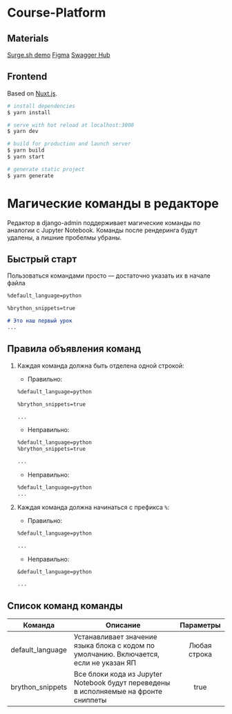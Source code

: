 # Course-Platform

## Materials
[Surge.sh demo](https://ytyt.surge.sh/)
[Figma](https://www.figma.com/file/ufNp4pKYlap6G7AEH2rRl6/YtYt)
[Swagger Hub](https://ytyt.ru/swagger/)

## Frontend
Based on [Nuxt.js](https://nuxtjs.org).

```bash
# install dependencies
$ yarn install

# serve with hot reload at localhost:3000
$ yarn dev

# build for production and launch server
$ yarn build
$ yarn start

# generate static project
$ yarn generate
```


# Магические команды в редакторе
Редактор в django-admin поддерживает магические команды по аналогии с Jupyter Notebook.
Команды после рендеринга будут удалены, а лишние пробелмы убраны. 

## Быстрый старт
Пользоваться командами просто — достаточно указать их в начале файла

```md
%default_language=python

%brython_snippets=true

# Это наш первый урок
...

```

## Правила объявления команд
1. Каждая команда должна быть отделена одной строкой:
    - Правильно:
    ```md
    %default_language=python

    %brython_snippets=true
    
    ...
    ```
    
    - Неправильно:
    ```md
    %default_language=python
    %brython_snippets=true

    ...
    ```

    - Неправильно:
    ```md
    %default_language=python
    ...
    ```

2. Каждая команда должна начинаться с префикса `%`:
    - Правильно:
    ```md
    %default_language=python

    ...
    ```
    
    - Неправильно:
    ```md
    &default_language=python

    ...
    ```


## Список команд команды 

| Команда              | Описание                                                                                 | Параметры      |
| -------------------- |------------------------------------------------------------------------------------------|:--------------:|
| default_language     | Устанавливает значение языка блока с кодом по умолчанию. Включается, если не указан ЯП   |  Любая строка  | 
| brython_snippets     | Все блоки кода из Jupyter Notebook будут переведены в исполняемые на фронте сниппеты     |  true         |
